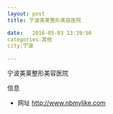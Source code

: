 ```yaml
--- 
layout: post 
title: 宁波美莱整形美容医院

date:   2016-05-03 13:39:56 
categories:其他  
city:宁波
  
--- 
```

   
宁波美莱整形美容医院

信息
 - 网址 http://www.nbmylike.com


